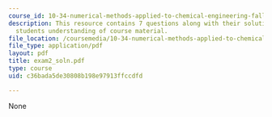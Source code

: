 ```yaml
---
course_id: 10-34-numerical-methods-applied-to-chemical-engineering-fall-2005
description: This resource contains 7 questions along with their solution to test
  students understanding of course material.
file_location: /coursemedia/10-34-numerical-methods-applied-to-chemical-engineering-fall-2005/c36bada5de30808b198e97913ffccdfd_exam2_soln.pdf
file_type: application/pdf
layout: pdf
title: exam2_soln.pdf
type: course
uid: c36bada5de30808b198e97913ffccdfd

---
```

None